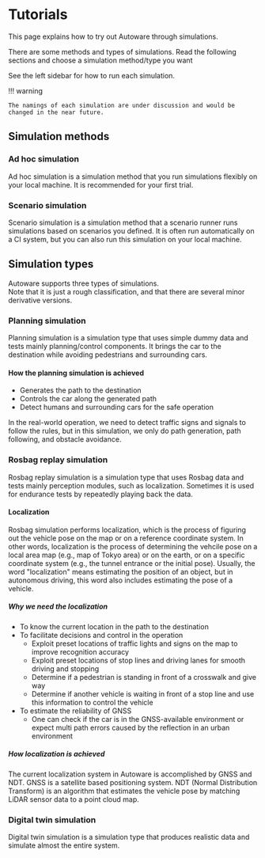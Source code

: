 # Tutorials

This page explains how to try out Autoware through simulations.

There are some methods and types of simulations.
Read the following sections and choose a simulation method/type you want

See the left sidebar for how to run each simulation.

!!! warning

    The namings of each simulation are under discussion and would be changed in the near future.

## Simulation methods

### Ad hoc simulation

Ad hoc simulation is a simulation method that you run simulations flexibly on your local machine.
It is recommended for your first trial.

### Scenario simulation

Scenario simulation is a simulation method that a scenario runner runs simulations based on scenarios you defined.
It is often run automatically on a CI system, but you can also run this simulation on your local machine.

## Simulation types

Autoware supports three types of simulations.  
Note that it is just a rough classification, and that there are several minor derivative versions.

### Planning simulation

Planning simulation is a simulation type that uses simple dummy data and tests mainly planning/control components.
It brings the car to the destination while avoiding pedestrians and surrounding cars.

#### How the planning simulation is achieved

- Generates the path to the destination
- Controls the car along the generated path
- Detect humans and surrounding cars for the safe operation

In the real-world operation, we need to detect traffic signs and signals to follow the rules, but in this simulation, we only do path generation, path following, and obstacle avoidance.

### Rosbag replay simulation

Rosbag replay simulation is a simulation type that uses Rosbag data and tests mainly perception modules, such as localization.
Sometimes it is used for endurance tests by repeatedly playing back the data.

#### Localization

Rosbag simulation performs localization, which is the process of figuring out the vehicle pose on the map or on a reference coordinate system.
In other words, localization is the process of determining the vehcile pose on a local area map (e.g., map of Tokyo area) or on the earth, or on a specific coordinate system (e.g., the tunnel entrance or the initial pose).
Usually, the word "localization" means estimating the position of an object, but in autonomous driving, this word also includes estimating the pose of a vehicle.

##### Why we need the localization

- To know the current location in the path to the destination
- To facilitate decisions and control in the operation
  - Exploit preset locations of traffic lights and signs on the map to improve recognition accuracy
  - Exploit preset locations of stop lines and driving lanes for smooth driving and stopping
  - Determine if a pedestrian is standing in front of a crosswalk and give way
  - Determine if another vehicle is waiting in front of a stop line and use this information to control the vehicle
- To estimate the reliability of GNSS
  - One can check if the car is in the GNSS-available environment or expect multi path errors caused by the reflection in an urban environment

##### How localization is achieved

The current localization system in Autoware is accomplished by GNSS and NDT.
GNSS is a satellite based positioning system. NDT (Normal Distribution Transform) is an algorithm that estimates the vehicle pose by matching LiDAR sensor data to a point cloud map.

### Digital twin simulation

Digital twin simulation is a simulation type that produces realistic data and simulate almost the entire system.
